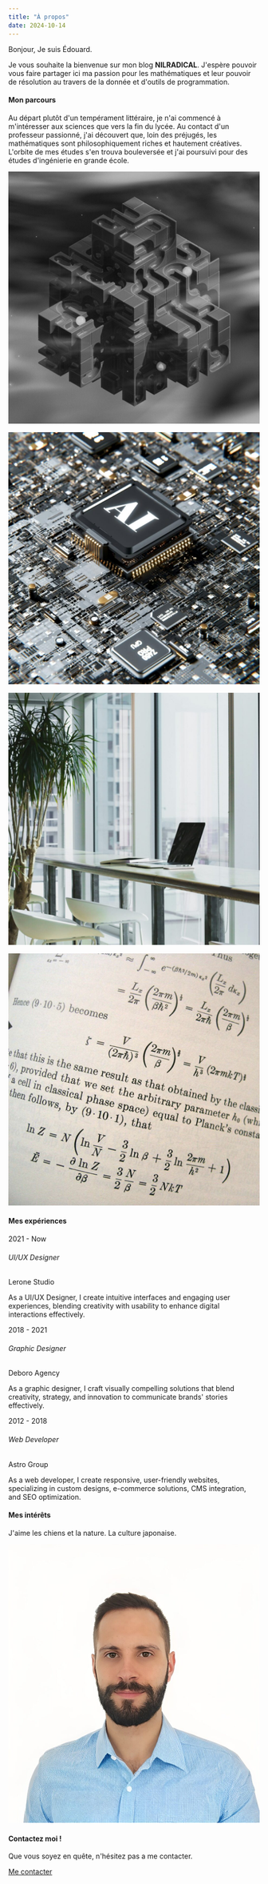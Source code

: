 ```yaml
---
title: "À propos"
date: 2024-10-14
---
```


Bonjour, Je suis Édouard.

Je vous souhaite la bienvenue sur mon blog **NILRADICAL**. J'espère pouvoir vous faire partager ici ma passion pour les mathématiques et leur pouvoir de résolution au travers de la donnée et d'outils de programmation.

#### Mon parcours

Au départ plutôt d'un tempérament littéraire, je n'ai commencé à m'intéresser aux sciences que vers la fin du lycée. Au contact d'un professeur passionné, j'ai découvert que, loin des préjugés, les mathématiques sont philosophiquement riches et hautement créatives. L'orbite de mes études s'en trouva bouleversée et j'ai poursuivi pour des études d'ingénierie en grande école.

![](images/olli-kilpi-DDUUyRaGUP0-unsplash-scaled-e1728945522793-1024x1024.jpg)

![](images/igor-omilaev-eGGFZ5X2LnA-unsplash-scaled-e1728945832838-1024x1024.jpg)

![](images/alesia-kazantceva-VWcPlbHglYc-unsplash-scaled-e1728985759131-1024x1024.jpg)

![](images/equat-e1728946810135-1024x1024.png)

#### Mes expériences

2021 - Now

###### UI/UX Designer

Lerone Studio

As a UI/UX Designer, I create intuitive interfaces and engaging user experiences, blending creativity with usability to enhance digital interactions effectively.

2018 - 2021

###### Graphic Designer

Deboro Agency

As a graphic designer, I craft visually compelling solutions that blend creativity, strategy, and innovation to communicate brands' stories effectively.

2012 - 2018

###### Web Developer

Astro Group

As a web developer, I create responsive, user-friendly websites, specializing in custom designs, e-commerce solutions, CMS integration, and SEO optimization.

#### Mes intérêts

J'aime les chiens et la nature. La culture japonaise.

![](images/1000131840-926x1024.jpg)

#### Contactez moi !

Que vous soyez en quête, n'hésitez pas a me contacter.

[Me contacter](#)
